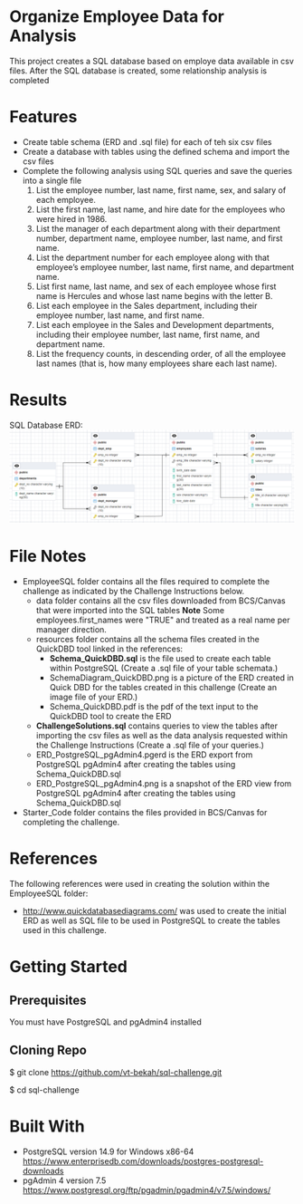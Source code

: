 # Organize Employee Data for Analysis
This project creates a SQL database based on employe data available in csv files. After the SQL database is created, some relationship analysis is completed

# Features
* Create table schema (ERD and .sql file) for each of teh six csv files
* Create a database with tables using the defined schema and import the csv files
* Complete the following analysis using SQL queries and save the queries into a single file
   1. List the employee number, last name, first name, sex, and salary of each employee.
   2. List the first name, last name, and hire date for the employees who were hired in 1986.
   3. List the manager of each department along with their department number, department name, employee number, last name, and first name.
   4. List the department number for each employee along with that employee’s employee number, last name, first name, and department name.
   5. List first name, last name, and sex of each employee whose first name is Hercules and whose last name begins with the letter B.
   6. List each employee in the Sales department, including their employee number, last name, and first name.
   7. List each employee in the Sales and Development departments, including their employee number, last name, first name, and department name.
   8. List the frequency counts, in descending order, of all the employee last names (that is, how many employees share each last name).

# Results

SQL Database ERD: <br>
![SQL Database ERD](EmployeeSQL/ERD_PostgreSQL_pgAdmin4.png)

# File Notes
* EmployeeSQL folder contains all the files required to complete the challenge as indicated by the Challenge Instructions below.
   * data folder contains all the csv files downloaded from BCS/Canvas that were imported into the SQL tables
      **Note** Some employees.first_names were "TRUE" and treated as a real name per manager direction.
   * resources folder contains all the schema files created in the QuickDBD tool linked in the references:
      * **Schema_QuickDBD.sql** is the file used to create each table within PostgreSQL (Create a .sql file of your table schemata.)
      * SchemaDiagram_QuickDBD.png is a picture of the ERD created in Quick DBD for the tables created in this challenge (Create an image file of your ERD.)
      * Schema_QuickDBD.pdf is the pdf of the text input to the QuickDBD tool to create the ERD
   * **ChallengeSolutions.sql** contains queries to view the tables after importing the csv files as well as the data analysis requested within the Challenge Instructions (Create a .sql file of your queries.)
   * ERD_PostgreSQL_pgAdmin4.pgerd is the ERD export from PostgreSQL pgAdmin4 after creating the tables using Schema_QuickDBD.sql
   * ERD_PostgreSQL_pgAdmin4.png is a snapshot of the ERD view from PostgreSQL pgAdmin4 after creating the tables using Schema_QuickDBD.sql
* Starter_Code folder contains the files provided in BCS/Canvas for completing the challenge.
   

# References
The following references were used in creating the solution within the EmployeeSQL folder:
 * http://www.quickdatabasediagrams.com/ was used to create the initial ERD as well as SQL file to be used in PostgreSQL to create the tables used in this challenge.

# Getting Started

## Prerequisites
You must have PostgreSQL and pgAdmin4 installed 

## Cloning Repo
$ git clone https://github.com/vt-bekah/sql-challenge.git

$ cd sql-challenge

# Built With
* PostgreSQL version 14.9 for Windows x86-64 https://www.enterprisedb.com/downloads/postgres-postgresql-downloads 
* pgAdmin 4 version 7.5  https://www.postgresql.org/ftp/pgadmin/pgadmin4/v7.5/windows/ 